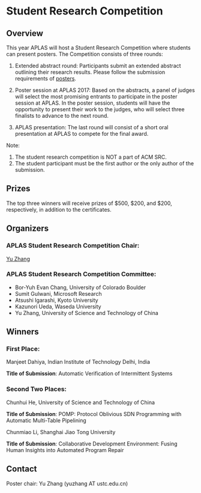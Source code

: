 # Student Research Competition

## Overview
This year APLAS will host a Student Research Competition where students 
can present posters. The Competition consists of three rounds:

1) Extended abstract round: Participants submit an extended abstract 
outlining their research results. Please follow the submission 
requirements of [posters](posters.html).

2) Poster session at APLAS 2017: Based on the abstracts, a panel of 
judges will select the most promising entrants to participate in the 
poster session at APLAS. In the poster session, students will have the 
opportunity to present their work to the judges, who will select three 
finalists to advance to the next round.

3) APLAS presentation: The last round will consist of a short oral 
presentation at APLAS to compete for the final award.

Note: 
1) The student research competition is NOT a part of ACM SRC.
2) The student participant must be the first author or the only author
of the submission.


## Prizes
The top three winners will receive prizes of $500, $200, and $200, respectively, in addition to the certificates.

## Organizers
### APLAS Student Research Competition Chair:
[Yu Zhang](http://staff.ustc.edy.cn/~yuzhang)

### APLAS Student Research Competition Committee:
- Bor-Yuh Evan Chang,	University of Colorado Boulder
- Sumit Gulwani,	Microsoft Research
- Atsushi Igarashi,	Kyoto University
- Kazunori Ueda,	Waseda University
- Yu Zhang, University of Science and Technology of China

## Winners
### First Place:
Manjeet Dahiya, Indian Institute of Technology Delhi, India

**Title of Submission**: Automatic Verification of Intermittent Systems

### Second Two Places:
Chunhui He, University of Science and Technology of China

**Title of Submission**: POMP: Protocol Oblivious SDN Programming with Automatic Multi-Table Pipelining


Chunmiao Li, Shanghai Jiao Tong University

**Title of Submission**: Collaborative Development Environment: Fusing Human Insights into Automated Program Repair

## Contact
Poster chair: Yu Zhang (yuzhang AT ustc.edu.cn)
